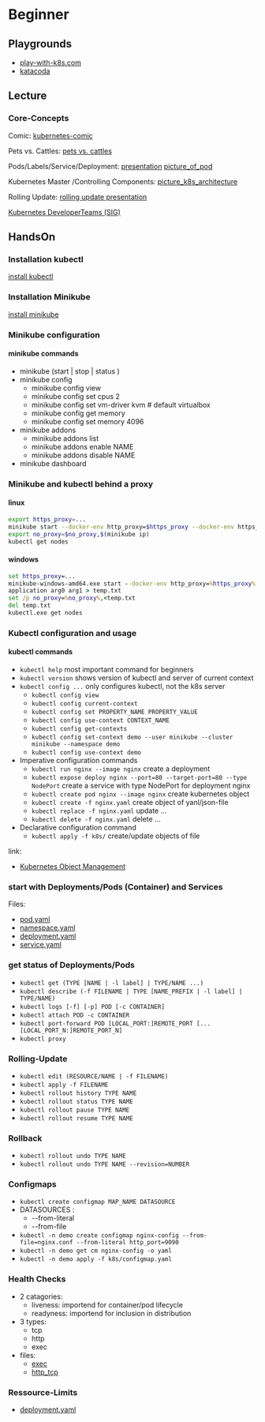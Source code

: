 # Beginner

## Playgrounds

- [play-with-k8s.com](http://labs.play-with-k8s.com/)
- [katacoda](https://www.katacoda.com/courses/kubernetes/playground)

## Lecture

### Core-Concepts

Comic:
[kubernetes-comic](https://cloud.google.com/kubernetes-engine/kubernetes-comic/)

Pets vs. Cattles:
[pets vs. cattles](https://docs.google.com/presentation/d/1n3avmL5GCYCYJEr8pLFBKe0wzvoOiUV2vxyW_pYFL5s/edit#slide=id.g150f9a02df_1_153)

Pods/Labels/Service/Deployment:
[presentation](https://docs.google.com/presentation/d/13SsyxNXnb2pB05LOdjtgBNjARD_qw9Dl0FLZeAlQbKA/edit#slide=id.g140f7f2b87_0_0)
[picture_of_pod](pod.png)

Kubernetes Master /Controlling Components:
[picture_k8s_architecture](kubernetes_architecture.png)

Rolling Update:
[rolling update presentation](https://docs.google.com/presentation/d/1n3avmL5GCYCYJEr8pLFBKe0wzvoOiUV2vxyW_pYFL5s/edit#slide=id.g150c4c944a_0_2194)

[Kubernetes DeveloperTeams (SIG)](https://github.com/kubernetes/community/blob/master/sig-list.md)

## HandsOn

### Installation kubectl

[install kubectl](https://kubernetes.io/docs/tasks/tools/install-kubectl/#install-kubectl)

### Installation Minikube

[install minikube](https://kubernetes.io/docs/tasks/tools/install-minikube/)

### Minikube configuration

#### minikube commands

- minikube (start | stop | status )
- minikube config
  - minikube config view
  - minikube config set cpus 2
  - minikube config set vm-driver kvm # default virtualbox
  - minikube config get memory
  - minikube config set memory 4096
- minikube addons
  - minikube addons list
  - minikube addons enable NAME
  - minikube addons disable NAME
- minikube dashboard

### Minikube and kubectl behind a proxy

#### linux

```bash
export https_proxy=...
minikube start --docker-env http_proxy=$https_proxy --docker-env https_proxy=$https_proxy --docker-env no_proxy=192.168.99.0/24
export no_proxy=$no_proxy,$(minikube ip)
kubectl get nodes
```

#### windows

```cmd
set https_proxy=...
minikube-windows-amd64.exe start --docker-env http_proxy=%https_proxy% --docker-env https_proxy=%https_proxy% --docker-env no_proxy=192.168.99.0/24
application arg0 arg1 > temp.txt
set /p no_proxy=%no_proxy%,<temp.txt
del temp.txt
kubectl.exe get nodes
```

### Kubectl configuration and usage

#### kubectl commands

- `kubectl help` most important command for beginners
- `kubectl version` shows version of kubectl and server of current context
- `kubectl config ...` only configures kubectl, not the k8s server
  - `kubectl config view`
  - `kubectl config current-context`
  - `kubectl config set PROPERTY_NAME PROPERTY_VALUE`
  - `kubectl config use-context CONTEXT_NAME`
  - `kubectl config get-contexts`
  - `kubectl config set-context demo --user minikube --cluster minikube --namespace demo`
  - `kubectl config use-context demo`
- Imperative configuration commands
  - `kubectl run nginx --image nginx` create a deployment
  - `kubectl expose deploy nginx --port=80 --target-port=80 --type NodePort` create a service with type NodePort for deployment nginx
  - `kubectl create pod nginx --image nginx` create kubernetes object
  - `kubectl create -f nginx.yaml` create object of yanl/json-file
  - `kubectl replace -f nginx.yaml` update ...
  - `kubectl delete -f nginx.yaml` delete ...
- Declarative configuration command
  - `kubectl apply -f k8s/` create/update objects of file

link:

- [Kubernetes Object Management](https://kubernetes.io/docs/concepts/overview/object-management-kubectl/overview/)

### start with Deployments/Pods (Container) and Services

Files:

- [pod.yaml](k8s/pod.yaml)
- [namespace.yaml](k8s/namespace.yaml)
- [deployment.yaml](k8s/deployment.yaml)
- [service.yaml](k8s/service.yaml)

### get status of Deployments/Pods

- `kubectl get (TYPE [NAME | -l label] | TYPE/NAME ...)`
- `kubectl describe (-f FILENAME | TYPE [NAME_PREFIX | -l label] | TYPE/NAME)`
- `kubectl logs [-f] [-p] POD [-c CONTAINER]`
- `kubectl attach POD -c CONTAINER`
- `kubectl port-forward POD [LOCAL_PORT:]REMOTE_PORT [...[LOCAL_PORT_N:]REMOTE_PORT_N]`
- `kubectl proxy`

### Rolling-Update

- `kubectl edit (RESOURCE/NAME | -f FILENAME)`
- `kubectl apply -f FILENAME`
- `kubectl rollout history TYPE NAME`
- `kubectl rollout status TYPE NAME`
- `kubectl rollout pause TYPE NAME`
- `kubectl rollout resume TYPE NAME`

### Rollback

- `kubectl rollout undo TYPE NAME`
- `kubectl rollout undo TYPE NAME --revision=NUMBER`

### Configmaps

- `kubectl create configmap MAP_NAME DATASOURCE`
- DATASOURCES :
  - --from-literal
  - --from-file
- `kubectl -n demo create configmap nginx-config --from-file=nginx.conf --from-literal http_port=9090`
- `kubectl -n demo get cm nginx-config -o yaml`
- `kubectl -n demo apply -f k8s/configmap.yaml`

### Health Checks

- 2 catagories:
  - liveness: importend for container/pod lifecycle
  - readyness: importend for inclusion in distribution
- 3 types:
  - tcp
  - http
  - exec
- files:
  - [exec](k8s/exec-probe.yaml)
  - [http_tcp](k8s/deployment_with_probes.yaml)

### Ressource-Limits

- [deployment.yaml](k8s/deployment_with_quotas.yaml)
